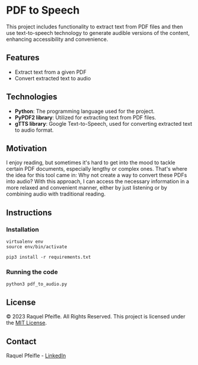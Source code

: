 # PDF to Speech

This project includes functionality to extract text from PDF files and then use text-to-speech technology to generate audible versions of the content, enhancing accessibility and convenience.

## Features

- Extract text from a given PDF
- Convert extracted text to audio

## Technologies

- **Python**: The programming language used for the project.
- **PyPDF2 library**: Utilized for extracting text from PDF files.
- **gTTS library**: Google Text-to-Speech, used for converting extracted text to audio format.

## Motivation

I enjoy reading, but sometimes it's hard to get into the mood to tackle certain PDF documents, especially lengthy or complex ones. That's where the idea for this tool came in: Why not create a way to convert these PDFs into audio? With this approach, I can access the necessary information in a more relaxed and convenient manner, either by just listening or by combining audio with traditional reading.

## Instructions

### Installation

```
virtualenv env
source env/bin/activate

pip3 install -r requirements.txt
```

### Running the code

```
python3 pdf_to_audio.py
```

## License

© 2023 Raquel Pfeifle. All Rights Reserved. This project is licensed under the [MIT License](LICENSE).

## Contact

Raquel Pfeifle - [LinkedIn](https://www.linkedin.com/in/raqueldpfeifle)
